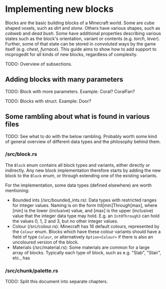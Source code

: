 # Implementing new blocks

Blocks are the basic building blocks of a Minecraft world. Some are cube shaped voxels, such as _dirt_ and _stone_. Others have various shapes, such as _cobweb_ and _dead bush_. Some have additional properties describing various states such as the block's orientation, variant or contents (e.g. _torch_, _lever_). Further, some of that state can be stored in convoluted ways by the game itself (e.g. _chest_, _furnace_). This guide aims to show how to add support to mcprogedit for all kinds of new blocks, regardless of complexity.

TODO: Overview of subsections.

## Adding blocks with many parameters

TODO: Block with more parameters. Example: Coral? CoralFan?

TODO: Blocks with struct. Example: Door?

## Some rambling about what is found in various files

TODO: See what to do with the below rambling. Probably worth some kind of general overview of different data types and the philosophy behind them.

### /src/block.rs

The `Block` enum contains all block types and variants, either directly or indirectly. Any new block implementation therefore starts by adding the new block to the `Block` enum, or through extending one of the existing variants.

For the implementation, some data types (defined elsewhere) are worth mentioning:

* Bounded ints (/src/bounded\_ints.rs): Data types with restricted ranges for integer values. Naming is on the form Int[min]Through[max], where [min] is the lower (inclusive) value, and [max] is the upper (inclusive) value that the integer data type may hold. E.g. an `Int0Through3` can hold the values 0, 1, 2 and 3, but no other integer values.
* Colour (/src/colour.rs): Minecraft has 16 default colours, represented by the `Colour` enum. Blocks which have these colour variants should have a field of type `Colour`, or alternatively `Option<Colour>` if there is also an uncoloured version of the block.
* Materials (/src/material.rs): Some materials are common for a large array of blocks. Typically each type of block, such as e.g. "Slab", "Stair", etc., has 

### /src/chunk/palette.rs

TODO: Split this document into separate chapters.

